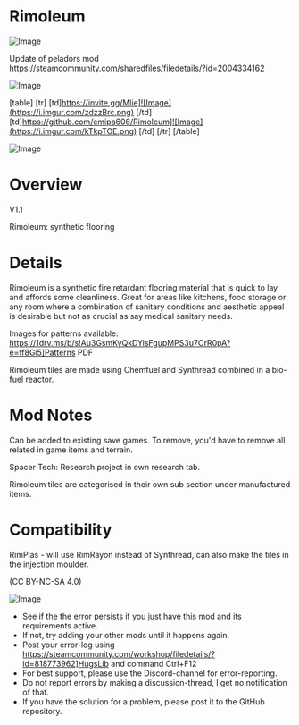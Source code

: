 # Rimoleum

![Image](https://i.imgur.com/WAEzk68.png)

Update of peladors mod
https://steamcommunity.com/sharedfiles/filedetails/?id=2004334162

![Image](https://i.imgur.com/7Gzt3Rg.png)


[table]
	[tr]
		[td]https://invite.gg/Mlie]![Image](https://i.imgur.com/zdzzBrc.png)
[/td]
		[td]https://github.com/emipa606/Rimoleum]![Image](https://i.imgur.com/kTkpTOE.png)
[/td]
	[/tr]
[/table]
	
![Image](https://i.imgur.com/NOW7jU1.png)


# Overview
 V1.1

Rimoleum: synthetic flooring

# Details


Rimoleum is a synthetic fire retardant flooring material that is quick to lay and affords some cleanliness. Great for areas like kitchens, food storage or any room where a combination of sanitary conditions and aesthetic appeal is desirable but not as crucial as say medical sanitary needs.

Images for patterns available: https://1drv.ms/b/s!Au3GsmKyQkDYisFgupMPS3u7OrR0pA?e=ff8Gi5]Patterns PDF

Rimoleum tiles are made using Chemfuel and Synthread combined in a bio-fuel reactor.

# Mod Notes


Can be added to existing save games. To remove, you&apos;d have to remove all related in game items and terrain.

Spacer Tech: Research project in own research tab.

Rimoleum tiles are categorised in their own sub section under manufactured items.

# Compatibility


RimPlas - will use RimRayon instead of Synthread, can also make the tiles in the injection moulder.


(CC BY-NC-SA 4.0)


![Image](https://i.imgur.com/Rs6T6cr.png)



-  See if the the error persists if you just have this mod and its requirements active.
-  If not, try adding your other mods until it happens again.
-  Post your error-log using https://steamcommunity.com/workshop/filedetails/?id=818773962]HugsLib and command Ctrl+F12
-  For best support, please use the Discord-channel for error-reporting.
-  Do not report errors by making a discussion-thread, I get no notification of that.
-  If you have the solution for a problem, please post it to the GitHub repository.



